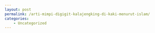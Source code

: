```yaml
---
layout: post
permalink: /arti-mimpi-digigit-kalajengking-di-kaki-menurut-islam/
categories:
    - Uncategorized
---
```


